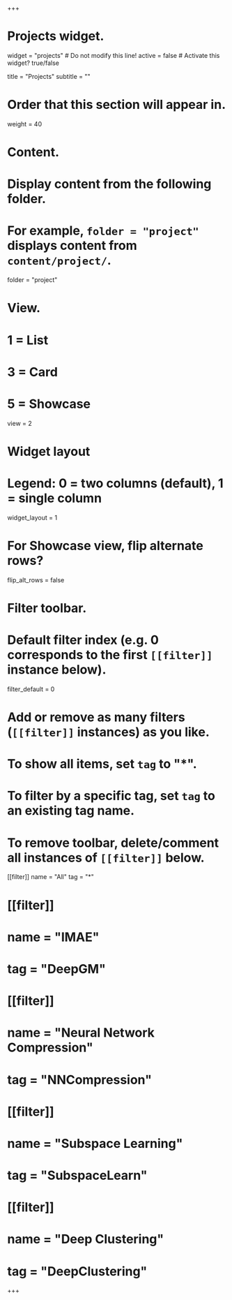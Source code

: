 +++
# Projects widget.
widget = "projects"  # Do not modify this line!
active = false  # Activate this widget? true/false

title = "Projects"
subtitle = ""

# Order that this section will appear in.
weight = 40

# Content.
# Display content from the following folder.
# For example, `folder = "project"` displays content from `content/project/`.
folder = "project"

# View.
#   1 = List
#   3 = Card
#   5 = Showcase
view = 2

# Widget layout
# Legend: 0 = two columns (default), 1 = single column
widget_layout = 1

# For Showcase view, flip alternate rows?
flip_alt_rows = false

# Filter toolbar.

# Default filter index (e.g. 0 corresponds to the first `[[filter]]` instance below).
filter_default = 0

# Add or remove as many filters (`[[filter]]` instances) as you like.
# To show all items, set `tag` to "*".
# To filter by a specific tag, set `tag` to an existing tag name.
# To remove toolbar, delete/comment all instances of `[[filter]]` below.
[[filter]]
  name = "All"
  tag = "*"

# [[filter]]
#   name = "IMAE"
#   tag = "DeepGM"
# #
# [[filter]]
#   name = "Neural Network Compression"
#   tag = "NNCompression"

# [[filter]]
#   name = "Subspace Learning"
#   tag = "SubspaceLearn"

 # [[filter]]
 #  name = "Deep Clustering"
 #  tag = "DeepClustering"
+++

